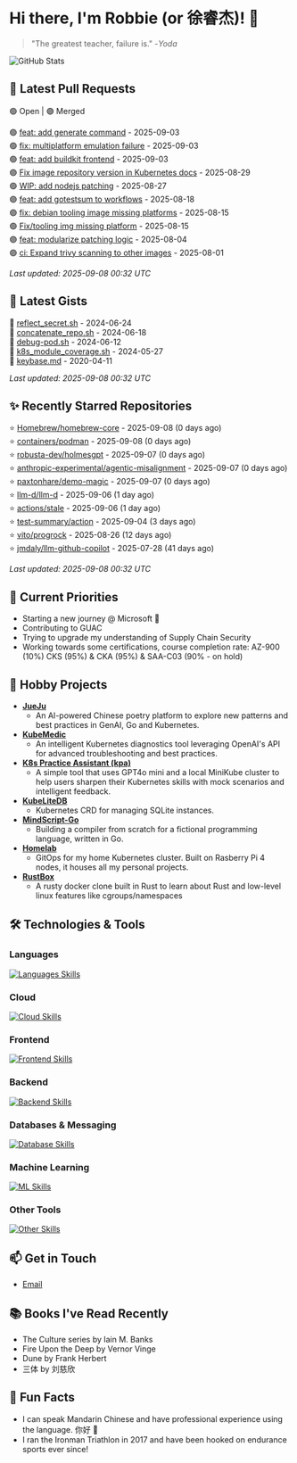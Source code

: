 # Hi there, I'm Robbie (or 徐睿杰)! 👋

> "The greatest teacher, failure is." -_Yoda_

![GitHub Stats](https://github-readme-stats.vercel.app/api?username=robert-cronin&show_icons=true&theme=radical)

<!-- START_SECTION:prs -->
## 🔄 Latest Pull Requests

🟢 Open | 🟣 Merged

🟢 [feat: add generate command](https://github.com/project-copacetic/copacetic/pull/1212) - 2025-09-03<br>
🟢 [fix: multiplatform emulation failure](https://github.com/project-copacetic/copacetic/pull/1279) - 2025-09-03<br>
🟢 [feat: add buildkit frontend](https://github.com/project-copacetic/copacetic/pull/1221) - 2025-09-03<br>
🟣 [Fix image repository version in Kubernetes docs](https://github.com/kaito-project/aikit/pull/627) - 2025-08-29<br>
🟢 [WIP: add nodejs patching](https://github.com/project-copacetic/copacetic/pull/1090) - 2025-08-27<br>
🟣 [feat: add gotestsum to workflows](https://github.com/project-copacetic/copacetic/pull/1257) - 2025-08-18<br>
🟣 [fix: debian tooling image missing platforms](https://github.com/project-copacetic/copacetic/pull/1256) - 2025-08-15<br>
🟢 [Fix/tooling img missing platform](https://github.com/robert-cronin/copacetic/pull/1) - 2025-08-15<br>
🟣 [feat: modularize patching logic](https://github.com/project-copacetic/copacetic/pull/1228) - 2025-08-04<br>
🟣 [ci: Expand trivy scanning to other images](https://github.com/kaito-project/kaito/pull/1161) - 2025-08-01<br>

*Last updated: 2025-09-08 00:32 UTC*<!-- END_SECTION:prs -->

<!-- START_SECTION:gists -->
## 📜 Latest Gists

📜 [reflect_secret.sh](https://gist.github.com/robert-cronin/c4df6777ba61bacd45a4bd67b5ea5b34) - 2024-06-24<br>
📜 [concatenate_repo.sh](https://gist.github.com/robert-cronin/02215e61893d6616fc0d269e829b50ed) - 2024-06-18<br>
📜 [debug-pod.sh](https://gist.github.com/robert-cronin/0a76a112fe444bccd50cb7ac56e8b1b5) - 2024-06-12<br>
📜 [k8s_module_coverage.sh](https://gist.github.com/robert-cronin/150e3044b916ebe597478b1294f97da8) - 2024-05-27<br>
📜 [keybase.md](https://gist.github.com/robert-cronin/a8474252ac7483f7c1de43dd8a7308e3) - 2020-04-11<br>

*Last updated: 2025-09-08 00:32 UTC*<!-- END_SECTION:gists -->

<!-- START_SECTION:starred -->
## ✨ Recently Starred Repositories

⭐ [Homebrew/homebrew-core](https://github.com/Homebrew/homebrew-core) - 2025-09-08 (0 days ago)<br>
⭐ [containers/podman](https://github.com/containers/podman) - 2025-09-08 (0 days ago)<br>
⭐ [robusta-dev/holmesgpt](https://github.com/robusta-dev/holmesgpt) - 2025-09-07 (0 days ago)<br>
⭐ [anthropic-experimental/agentic-misalignment](https://github.com/anthropic-experimental/agentic-misalignment) - 2025-09-07 (0 days ago)<br>
⭐ [paxtonhare/demo-magic](https://github.com/paxtonhare/demo-magic) - 2025-09-07 (0 days ago)<br>
⭐ [llm-d/llm-d](https://github.com/llm-d/llm-d) - 2025-09-06 (1 day ago)<br>
⭐ [actions/stale](https://github.com/actions/stale) - 2025-09-06 (1 day ago)<br>
⭐ [test-summary/action](https://github.com/test-summary/action) - 2025-09-04 (3 days ago)<br>
⭐ [vito/progrock](https://github.com/vito/progrock) - 2025-08-26 (12 days ago)<br>
⭐ [jmdaly/llm-github-copilot](https://github.com/jmdaly/llm-github-copilot) - 2025-07-28 (41 days ago)<br>

*Last updated: 2025-09-08 00:32 UTC*<!-- END_SECTION:starred -->

## 🔭 Current Priorities

- Starting a new journey @ Microsoft 🚀
- Contributing to GUAC
- Trying to upgrade my understanding of Supply Chain Security
- Working towards some certifications, course completion rate: AZ-900 (10%) CKS (95%) & CKA (95%) & SAA-C03 (90% - on hold)

## 🚀 Hobby Projects

- [**JueJu**](https://github.com/robert-cronin/jueju)
  - An AI-powered Chinese poetry platform to explore new patterns and best practices in GenAI, Go and Kubernetes.
- [**KubeMedic**](https://github.com/robert-cronin/kubemedic)
  - An intelligent Kubernetes diagnostics tool leveraging OpenAI's API for advanced troubleshooting and best practices.
- [**K8s Practice Assistant (kpa)**](https://github.com/robert-cronin/kpa)
  - A simple tool that uses GPT4o mini and a local MiniKube cluster to help users sharpen their Kubernetes skills with mock scenarios and intelligent feedback.
- [**KubeLiteDB**](https://github.com/robert-cronin/KubeLiteDB)
  - Kubernetes CRD for managing SQLite instances.
- [**MindScript-Go**](https://github.com/robert-cronin/mindscript-go)
  - Building a compiler from scratch for a fictional programming language, written in Go.
- [**Homelab**](https://github.com/robert-cronin/homelab)
  - GitOps for my home Kubernetes cluster. Built on Rasberry Pi 4 nodes, it houses all my personal projects.
- [**RustBox**](https://github.com/robert-cronin/rust-box)
  - A rusty docker clone built in Rust to learn about Rust and low-level linux features like cgroups/namespaces

## 🛠️ Technologies & Tools

### Languages

[![Languages Skills](https://skillicons.dev/icons?i=go,typescript,python,bash)](https://skillicons.dev)

### Cloud

[![Cloud Skills](https://skillicons.dev/icons?i=kubernetes,aws,linux,terraform,githubactions,jenkins)](https://skillicons.dev)

### Frontend

[![Frontend Skills](https://skillicons.dev/icons?i=mui,react,redux,figma,styledcomponents,nextjs,vite,css,html,ts)](https://skillicons.dev)

### Backend

[![Backend Skills](https://skillicons.dev/icons?i=nodejs,fastapi,express,postgres,python)](https://skillicons.dev)

### Databases & Messaging

[![Database Skills](https://skillicons.dev/icons?i=mongodb,postgresql,mysql,redis,rabbitmq,kafka)](https://skillicons.dev)

### Machine Learning

[![ML Skills](https://skillicons.dev/icons?i=tensorflow,elasticsearch,pytorch,opencv)](https://skillicons.dev)

### Other Tools

[![Other Skills](https://skillicons.dev/icons?i=vscode,git,docker,jest,cypress,grafana,prometheus,bash)](https://skillicons.dev)

## 📫 Get in Touch

- [Email](mailto:robert.cronin@uqconnect.edu.au)

## 📚 Books I've Read Recently

- The Culture series by Iain M. Banks
- Fire Upon the Deep by Vernor Vinge
- Dune by Frank Herbert
- 三体 by 刘慈欣

## 🌟 Fun Facts

- I can speak Mandarin Chinese and have professional experience using the language. 你好 👋
- I ran the Ironman Triathlon in 2017 and have been hooked on endurance sports ever since!

